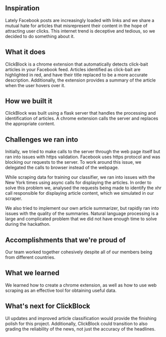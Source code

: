 ## Inspiration
Lately Facebook posts are increasingly loaded with links and we share a mutual hate for articles that misrepresent their content in the hope of attracting user clicks. This internet trend is deceptive and tedious, so we decided to do something about it.

## What it does
ClickBlock is a chrome extension that automatically detects click-bait articles in your Facebook feed. Articles identified as click-bait are highlighted in red, and have their title replaced to be a more accurate description. Additionally, the extension provides a summary of the article when the user hovers over it.

## How we built it
ClickBlock was built using a flask server that handles the processing and identification of articles. A chrome extension calls the server and replaces the appropriate content.

## Challenges we ran into
Initially, we tried to make calls to the server through the web page itself but ran into issues with https validation. Facebook uses https protocol and was blocking our requests to the server. To work around this issue, we delegated the calls to browser instead of the webpage.

While scraping data for training our classifier, we ran into issues with the New York times using async calls for displaying the articles. In order to solve this problem we, analysed the requests being made to identify the xhr call responsible for displaying article content, which we simulated in our scraper.

We also tried to implement our own article summarizer, but rapidly ran into issues with the quality of the summaries. Natural language processing is a large and complicated problem that we did not have enough time to solve during the hackathon.

## Accomplishments that we're proud of
Our team worked together cohesively despite all of our members being from different countries.

## What we learned
We learned how to create a chrome extension, as well as how to use web scraping as an effective tool for obtaining useful data.

## What's next for ClickBlock
UI updates and improved article classification would provide the finishing polish for this project. Additionally, ClickBlock could transition to also grading the reliability of the news, not just the accuracy of the headlines.
